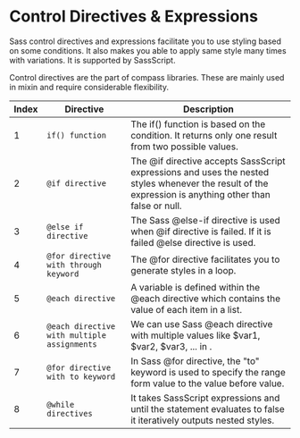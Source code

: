 # Control Directives & Expressions

Sass control directives and expressions facilitate you to use styling based on some conditions. It also makes you able to apply same style many times with variations. It is supported by SassScript.

Control directives are the part of compass libraries. These are mainly used in mixin and require considerable flexibility.


| Index | Directive                                   | Description                                                                                                                                             |
| ----- | ------------------------------------------- | ------------------------------------------------------------------------------------------------------------------------------------------------------- |
| 1     | `if() function`                             | The if() function is based on the condition. It returns only one result from two possible values.                                                       |
| 2     | `@if directive`                             | The @if directive accepts SassScript expressions and uses the nested styles whenever the result of the expression is anything other than false or null. |
| 3     | `@else if directive`                        | The Sass @else-if directive is used when @if directive is failed. If it is failed @else directive is used.                                              |
| 4     | `@for directive with through keyword`       | The @for directive facilitates you to generate styles in a loop.                                                                                        |
| 5     | `@each directive`                           | A variable is defined within the @each directive which contains the value of each item in a list.                                                       |
| 6     | `@each directive with multiple assignments` | We can use Sass @each directive with multiple values like $var1, $var2, $var3, ... in .                                                                 |
| 7     | `@for directive with to keyword`            | In Sass @for directive, the "to" keyword is used to specify the range form value to the value before value.                                             |
| 8     | `@while directives`                         | It takes SassScript expressions and until the statement evaluates to false it iteratively outputs nested styles.                                        |

